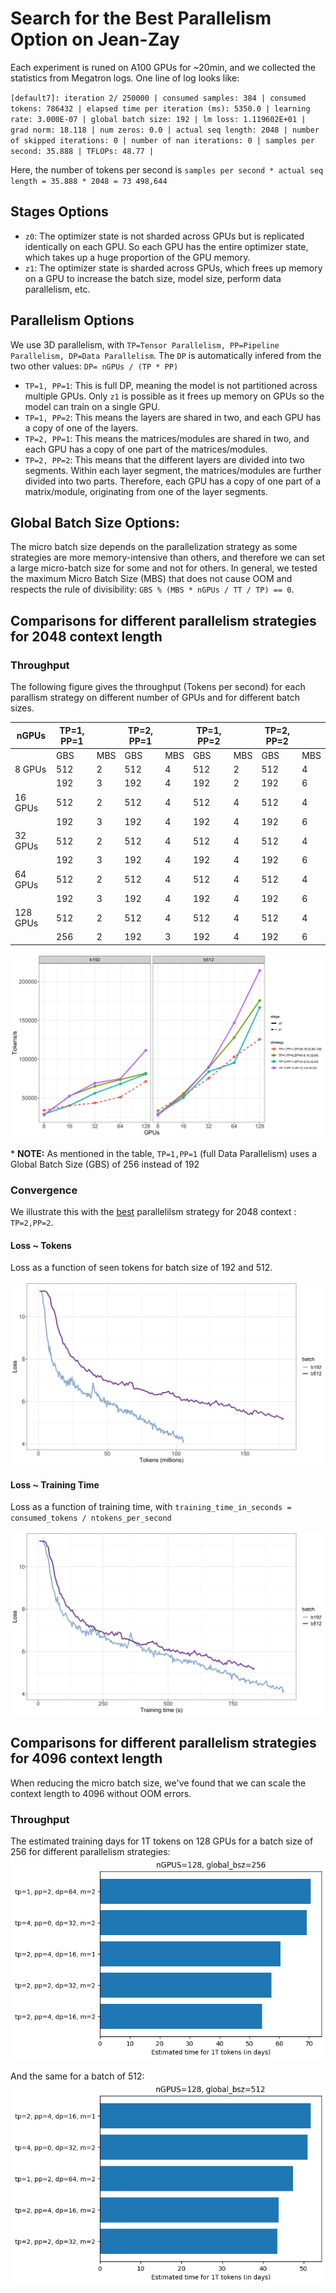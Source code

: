 # Search for the Best Parallelism Option on Jean-Zay

Each experiment is runed on A100 GPUs for ~20min, and we collected the statistics from Megatron logs. One line of log looks like:

`[default7]: iteration 2/ 250000 | consumed samples: 384 | consumed tokens: 786432 | elapsed time per iteration (ms): 5350.0 | learning rate: 3.000E-07 | global batch size: 192 | lm loss: 1.119602E+01 | grad norm: 18.118 | num zeros: 0.0 | actual seq length: 2048 | number of skipped iterations: 0 | number of nan iterations: 0 | samples per second: 35.888 | TFLOPs: 48.77 |`

Here, the number of tokens per second is `samples per second * actual seq length = 35.888 * 2048 = 73 498,644`

## Stages Options

- `z0`: The optimizer state is not sharded across GPUs but is replicated identically on each GPU. So each GPU has the entire optimizer state, which takes up a huge proportion of the GPU memory.
- `z1`: The optimizer state is sharded across GPUs, which frees up memory on a GPU to increase the batch size, model size, perform data parallelism, etc.

## Parallelism Options

We use 3D parallelism, with `TP=Tensor Parallelism, PP=Pipeline Parallelism, DP=Data Parallelism`. The `DP` is automatically infered from the two other values: `DP= nGPUs / (TP * PP)`

- `TP=1, PP=1`: This is full DP, meaning the model is not partitioned across multiple GPUs. Only `z1` is possible as it frees up memory on GPUs so the model can train on a single GPU.
- `TP=1, PP=2`: This means the layers are shared in two, and each GPU has a copy of one of the layers.
- `TP=2, PP=1`: This means the matrices/modules are shared in two, and each GPU has a copy of one part of the matrices/modules.
- `TP=2, PP=2`: This means that the different layers are divided into two segments. Within each layer segment, the matrices/modules are further divided into two parts. Therefore, each GPU has a copy of one part of a matrix/module, originating from one of the layer segments.

## Global Batch Size Options:
The micro batch size depends on the parallelization strategy as some strategies are more memory-intensive than others, and therefore we can set a large micro-batch size for some and not for others. In general, we tested the maximum Micro Batch Size (MBS) that does not cause OOM and respects the rule of divisibility: `GBS % (MBS * nGPUs / TT / TP) == 0`.

## Comparisons for different parallelism strategies for 2048 context length

### Throughput

The following figure gives the throughput (Tokens per second) for each parallism strategy on different number of GPUs and for different batch sizes.


| nGPUs   | TP=1, PP=1 |        | TP=2, PP=1 |        | TP=1, PP=2 |        | TP=2, PP=2 |        |
|---------|------------|--------|------------|--------|------------|--------|------------|--------|
|         | GBS        | MBS    | GBS        | MBS    | GBS        | MBS    | GBS        | MBS    |
| 8 GPUs  | 512        | 2      | 512        | 4      | 512        | 2      | 512        | 4      |
|         | 192        | 3      | 192        | 4      | 192        | 2      | 192        | 6      |
| 16 GPUs | 512        | 2      | 512        | 4      | 512        | 4      | 512        | 4      |
|         | 192        | 3      | 192        | 4      | 192        | 4      | 192        | 6      |
| 32 GPUs | 512        | 2      | 512        | 4      | 512        | 4      | 512        | 4      |
|         | 192        | 3      | 192        | 4      | 192        | 4      | 192        | 6      |
| 64 GPUs | 512        | 2      | 512        | 4      | 512        | 4      | 512        | 4      |
|         | 192        | 3      | 192        | 4      | 192        | 4      | 192        | 6      |
| 128 GPUs| 512        | 2      | 512        | 4      | 512        | 4      | 512        | 4      |
|         | 256        | 2      | 192        | 3      | 192        | 4      | 192        | 6      |

![Throughput for different parallelism strategies](./plots/parallelism_w_dp.png)

\* __NOTE:__ As mentioned in the table, `TP=1,PP=1` (full Data Parallelism) uses a Global Batch Size (GBS) of 256 instead of 192

### Convergence

We illustrate this with the [best](#throughput) parallelilsm strategy for 2048 context : `TP=2,PP=2`.

#### Loss ~ Tokens

Loss as a function of seen tokens for batch size of 192 and 512.

![loss_as_a_function_of_seen_tokens](./plots/loss_tokens.png)

#### Loss ~ Training Time

Loss as a function of training time, with `training_time_in_seconds = consumed_tokens / ntokens_per_second`

![loss_as_a_function_of_training_tokens](./plots/loss_training_time.png)

## Comparisons for different parallelism strategies for 4096 context length

When reducing the micro batch size, we've found that we can scale the context length to 4096 without OOM errors.
### Throughput

The estimated training days for 1T tokens on 128 GPUs for a batch size of 256 for different parallelism strategies:
![training_days](./plots/config-time-B256.png)

And the same for a batch of 512:
![training_days](./plots/config-time-B512.png)